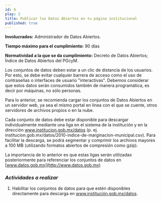 ```yaml
---
id: b
play: 2
title: Publicar los Datos Abiertos en tu página institucional
published: true
---
```


**Involucrados:** Administrador de Datos Abiertos.

**Tiempo máximo para el cumplimiento:** 90 días

**Normatividad a la que  se da cumplimiento:** Decreto de Datos Abiertos; Índice de Datos Abiertos del PGcyM.

Los conjuntos de datos deben estar a un clic de distancia de los usuarios. Por esto, se debe evitar cualquier barrera de acceso como el uso de contraseñas o interfaces de usuario "interactivas". Debemos considerar que estos datos serán consumidos también de manera programática, es decir por máquinas, no sólo personas.

Para lo anterior, se recomienda cargar los conjuntos de Datos Abiertos en un servidor web, ya sea el mismo portal en línea con el que se cuente, otros servidores de archivos propios o en la nube.

Cada conjunto de datos debe estar disponible para descargar individualmente mediante una liga en el sistema de la institución y en la dirección www.institucion.gob.mx/datos (p. ej. institucion.gob.mx/datos/2010-indice-de-marginacion-municipal.csv). Para facilitar la descarga, se podrá segmentar y comprimir los archivos mayores a 100 MB (utilizando formatos abiertos de compresión como gzip).

La importancia de lo anterior es que estas ligas serán utilizadas posteriormente para referenciar los conjuntos de datos en [www.datos.gob.mx](http://www.datos.gob.mx)

### _Actividades a realizar_

1. Habilitar los conjuntos de datos para que estén disponibles directamente para descarga en www.institución.gob.mx/datos.





